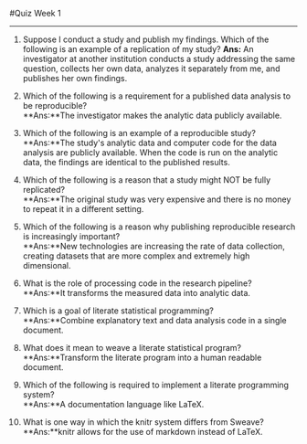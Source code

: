 #Quiz Week 1
___________
1. Suppose I conduct a study and publish my findings. Which of the following is an example of a replication of my study? 
   **Ans:** An investigator at another institution conducts a study addressing the same question, collects her own data, analyzes it      separately from me, and publishes her own findings.

2. Which of the following is a requirement for a published data analysis to be reproducible?  
   **Ans:**The investigator makes the analytic data publicly available.

3. Which of the following is an example of a reproducible study?   
   **Ans:**The study's analytic data and computer code for the data analysis are publicly available. When the code is run on the analytic data, the findings are identical to the published results.

4. Which of the following is a reason that a study might NOT be fully replicated?       
    **Ans:**The original study was very expensive and there is no money to repeat it in a different setting.

5. Which of the following is a reason why publishing reproducible research is increasingly important?     
   **Ans:**New technologies are increasing the rate of data collection, creating datasets that are more complex and extremely high dimensional.

6. What is the role of processing code in the research pipeline?      
   **Ans:**It transforms the measured data into analytic data.

7. Which is a goal of literate statistical programming?      
   **Ans:**Combine explanatory text and data analysis code in a single document.

8. What does it mean to weave a literate statistical program?     
   **Ans:**Transform the literate program into a human readable document.     

9. Which of the following is required to implement a literate programming system?     
   **Ans:**A documentation language like LaTeX.

10. What is one way in which the knitr system differs from Sweave?     
   **Ans:**knitr allows for the use of markdown instead of LaTeX.

